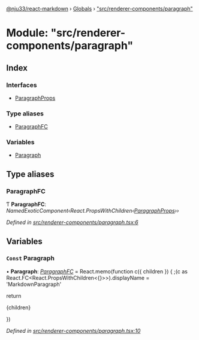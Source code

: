 [@nju33/react-markdown](../README.md) › [Globals](../globals.md) › ["src/renderer-components/paragraph"](_src_renderer_components_paragraph_.md)

# Module: "src/renderer-components/paragraph"

## Index

### Interfaces

* [ParagraphProps](../interfaces/_src_renderer_components_paragraph_.paragraphprops.md)

### Type aliases

* [ParagraphFC](_src_renderer_components_paragraph_.md#paragraphfc)

### Variables

* [Paragraph](_src_renderer_components_paragraph_.md#const-paragraph)

## Type aliases

###  ParagraphFC

Ƭ **ParagraphFC**: *NamedExoticComponent‹React.PropsWithChildren‹[ParagraphProps](../interfaces/_src_renderer_components_paragraph_.paragraphprops.md)››*

*Defined in [src/renderer-components/paragraph.tsx:6](https://github.com/nju33/react-markdown/blob/3861cd2/src/renderer-components/paragraph.tsx#L6)*

## Variables

### `Const` Paragraph

• **Paragraph**: *[ParagraphFC](_src_renderer_components_paragraph_.md#paragraphfc)* = React.memo(function c({ children }) {
  ;(c as React.FC<React.PropsWithChildren<{}>>).displayName =
    'MarkdownParagraph'

  return <p className="md__paragraph">{children}</p>
})

*Defined in [src/renderer-components/paragraph.tsx:10](https://github.com/nju33/react-markdown/blob/3861cd2/src/renderer-components/paragraph.tsx#L10)*
